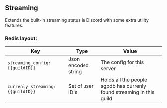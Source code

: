 ## Streaming

Extends the built-in streaming status in Discord with some extra utility features.

### Redis layout:

| Key  | Type | Value |
| ------------- | ---------- | ------------- |
| `streaming_config:{{guildID}}` | Json encoded string  | The config for this server  |
| `currenly_streaming:{{guildID}}`  | Set of user ID's  | Holds all the people sgpdb has currenly found streaming in this guild |
